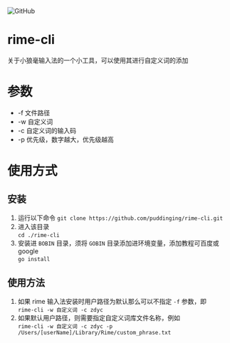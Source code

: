 ![GitHub](https://img.shields.io/github/license/puddinging/rime-cli)
# rime-cli

关于小狼毫输入法的一个小工具，可以使用其进行自定义词的添加

# 参数

* -f 文件路径
* -w 自定义词
* -c 自定义词的输入码
* -p 优先级，数字越大，优先级越高

# 使用方式

## 安装

1. 运行以下命令
   `git clone https://github.com/puddinging/rime-cli.git` </br>
2. 进入该目录</br>
   `cd ./rime-cli`
3. 安装进 `BOBIN` 目录，须将 `GOBIN` 目录添加进环境变量，添加教程可百度或 google </br>
   `go install`

## 使用方法
1. 如果 rime 输入法安装时用户路径为默认那么可以不指定 `-f` 参数，即 </br>
   `rime-cli -w 自定义词 -c zdyc`
2. 如果默认用户路径，则需要指定自定义词库文件名称，例如</br>
   `rime-cli -w 自定义词 -c zdyc -p /Users/[userName]/Library/Rime/custom_phrase.txt`